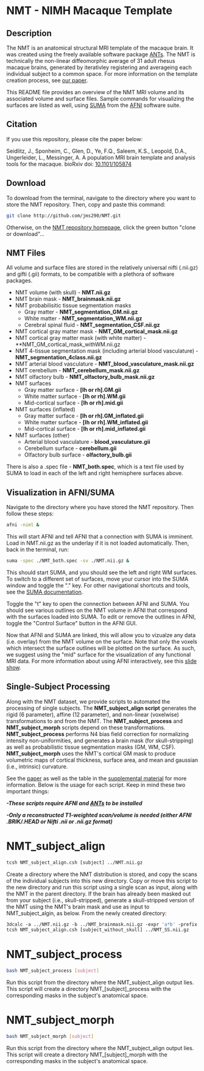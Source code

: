 # NMT - NIMH Macaque Template

## Description
The NMT is an anatomical structural MRI template of the macaque brain. It was created using the freely available software package [ANTs](http://stnava.github.io/ANTs/). The NMT is technically the non-linear diffeomorphic average of 31 adult rhesus macaque brains, generated by iterativley registering and averageing each individual subject to a common space. For more information on the template creation process, see [our paper](http://biorxiv.org/content/early/2017/02/03/105874).

This README file provides an overview of the NMT MRI volume and its associated volume and surface files. Sample commands for visualizing the surfaces are listed as well, using [SUMA](https://afni.nimh.nih.gov/afni/suma) from the [AFNI](https://afni.nimh.nih.gov) software suite. 

## Citation

If you use this repository, please cite the paper below:

Seidlitz, J., Sponheim, C., Glen, D., Ye, F.Q., Saleem, K.S., Leopold, D.A., Ungerleider, L., Messinger, A. A population MRI brain template and analysis tools for the macaque. bioRxiv doi: [10.1101/105874](http://biorxiv.org/content/early/2017/02/03/105874)

## Download

To download from the terminal, navigate to the directory where you want to store the NMT repository. Then, copy and paste this command:
```bash
git clone http://github.com/jms290/NMT.git
```

Otherwise, on the [NMT repository homepage](https://github.com/jms290/NMT), click the green button "clone or download"...

## NMT Files

All volume and surface files are stored in the relatively universal nifti (.nii.gz) and gifti (.gii) formats, to be compatible with a plethora of software packages. 

- NMT volume (with skull) - **NMT.nii.gz**
- NMT brain mask - **NMT_brainmask.nii.gz**
- NMT probabilisitic tissue segmentation masks
	+ Gray matter - **NMT_segmentation_GM.nii.gz**
	+ White matter - **NMT_segmentation_WM.nii.gz**
	+ Cerebral spinal fluid - **NMT_segmentation_CSF.nii.gz**
- NMT cortical gray matter mask - **NMT_GM_cortical_mask.nii.gz** 
- NMT cortical gray matter mask (with white matter) - **NMT_GM_cortical_mask_withWM.nii.gz
- NMT 4-tissue segmentation mask (including arterial blood vasculature) - **NMT_segmentation_4class.nii.gz**
- NMT arterial blood vasculature - **NMT_blood_vasculature_mask.nii.gz**
- NMT cerebellum - **NMT_cerebellum_mask.nii.gz**
- NMT olfactory bulb - **NMT_olfactory_bulb_mask.nii.gz**
- NMT surfaces
	+ Gray matter surface - **[lh or rh].GM.gii**
	+ White matter surface - **[lh or rh].WM.gii**
	+ Mid-cortical surface - **[lh or rh].mid.gii**
- NMT surfaces (inflated)
	+ Gray matter surface - **[lh or rh].GM_inflated.gii**
	+ White matter surface - **[lh or rh].WM_inflated.gii**
	+ Mid-cortical surface - **[lh or rh].mid_inflated.gii**
- NMT surfaces (other)
	+ Arterial blood vasculature - **blood_vasculature.gii**
	+ Cerebellum surface - **cerebellum.gii**
	+ Olfactory bulb surface - **olfactory_bulb.gii**

There is also a .spec file - **NMT_both.spec**, which is a text file used by SUMA to load in each of the left and right hemisphere surfaces above. 
	
## Visualization in AFNI/SUMA

Navigate to the directory where you have stored the NMT repository. Then follow these steps:
```bash
afni -niml &
```
This will start AFNI and tell AFNI that a connection with SUMA is imminent. Load in NMT.nii.gz as the underlay if it is not loaded automatically. Then, back in the terminal, run:
```bash
suma -spec ./NMT_both.spec -sv ./NMT.nii.gz &
```
This should start SUMA, and you should see the left and right WM surfaces. To switch to a different set of surfaces, move your cursor into the SUMA window and toggle the "." key. For other navigational shortcuts and tools, see the [SUMA documentation](https://afni.nimh.nih.gov/sscc/staff/ziad/SUMA/SUMA_do1.htm). 

Toggle the "t" key to open the connection between AFNI and SUMA. You should see various outlines on the NMT volume in AFNI that correspond with the surfaces loaded into SUMA. To edit or remove the outlines in AFNI, toggle the "Control Surface" button in the AFNI GUI.

Now that AFNI and SUMA are linked, this will allow you to vizualze any data (i.e. overlay) from the NMT volume on the surface. Note that only the voxels which intersect the surface outlines will be plotted on the surface. As such, we suggest using the "mid" surface for the visualization of any functional MRI data. For more information about using AFNI interactively, see this [slide show](https://afni.nimh.nih.gov/pub/dist/edu/latest/afni_handouts/afni03_interactive.pdf). 

## Single-Subject Processing 

Along with the NMT dataset, we provide scripts to automated the processing of single subjects. The **NMT_subject_align script** generates the rigid (6 parameter), affine (12 parameter), and non-linear (voxelwise) transformations to and from the NMT. The **NMT_subject_process** and **NMT_subject_morph** scripts depend on these transformations. **NMT_subject_process** performs N4 bias field correction for normalizing intensity non-uniformities, and generates a brain mask (for skull-stripping) as well as probabilistic tissue segmentation masks (GM, WM, CSF). **NMT_subject_morph** uses the NMT's cortical GM mask to produce volumetric maps of cortical thickness, surface area, and mean and gaussian (i.e., intrinsic) curvature.

See the [paper](http://biorxiv.org/content/early/2017/02/03/105874) as well as the table in the [supplemental material](http://biorxiv.org/content/biorxiv/suppl/2017/02/03/105874.DC1/105874-1.pdf) for more information. Below is the usage for each script. Keep in mind these two important things:

***-These scripts require AFNI and [ANTs](http://stnava.github.io/ANTs/) to be installed***

***-Only a reconstructed T1-weighted scan/volume is needed (either AFNI .BRIK/.HEAD or Nifti .nii or .nii.gz format)***

# NMT_subject_align
```tcsh
tcsh NMT_subject_align.csh [subject] ../NMT.nii.gz
```
Create a directory where the NMT distribution is stored, and copy the scans of the individual subjects into this new directory. Copy or move this script to the new directory and run this script using a single scan as input, along with the NMT in the parent directory. If the brain has already been masked out from your subject (i.e., skull-stripped), generate a skull-stripped version of the NMT using the NMT's brain mask and use as input to NMT_subject_algin, as below. From the newly created directory:
```tcsh
3dcalc -a ../NMT.nii.gz -b ../NMT_brainmask.nii.gz -expr 'a*b' -prefix ../NMT_SS.nii.gz
tcsh NMT_subject_align.csh [subject_without_skull] ../NMT_SS.nii.gz
```

# NMT_subject_process
```bash
bash NMT_subject_process [subject]
```
Run this script from the directory where the NMT_subject_align output lies. This script will create a directory NMT_[subject]_process with the corresponding masks in the subject's anatomical space.

# NMT_subject_morph
```bash
bash NMT_subject_morph [subject]
```
Run this script from the directory where the NMT_subject_align output lies. This script will create a directory NMT_[subject]_morph with the corresponding masks in the subject's anatomical space.


